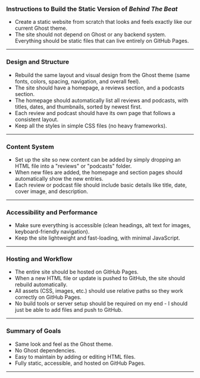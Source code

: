 ### Instructions to Build the Static Version of *Behind The Beat*

* Create a static website from scratch that looks and feels exactly like our current Ghost theme.
* The site should not depend on Ghost or any backend system. Everything should be static files that can live entirely on GitHub Pages.

---

### Design and Structure

* Rebuild the same layout and visual design from the Ghost theme (same fonts, colors, spacing, navigation, and overall feel).
* The site should have a homepage, a reviews section, and a podcasts section.
* The homepage should automatically list all reviews and podcasts, with titles, dates, and thumbnails, sorted by newest first.
* Each review and podcast should have its own page that follows a consistent layout.
* Keep all the styles in simple CSS files (no heavy frameworks).

---

### Content System

* Set up the site so new content can be added by simply dropping an HTML file into a "reviews" or "podcasts" folder.
* When new files are added, the homepage and section pages should automatically show the new entries.
* Each review or podcast file should include basic details like title, date, cover image, and description.

---

### Accessibility and Performance

* Make sure everything is accessible (clean headings, alt text for images, keyboard-friendly navigation).
* Keep the site lightweight and fast-loading, with minimal JavaScript.

---

### Hosting and Workflow

* The entire site should be hosted on GitHub Pages.
* When a new HTML file or update is pushed to GitHub, the site should rebuild automatically.
* All assets (CSS, images, etc.) should use relative paths so they work correctly on GitHub Pages.
* No build tools or server setup should be required on my end - I should just be able to add files and push to GitHub.

---

### Summary of Goals

* Same look and feel as the Ghost theme.
* No Ghost dependencies.
* Easy to maintain by adding or editing HTML files.
* Fully static, accessible, and hosted on GitHub Pages.

---


